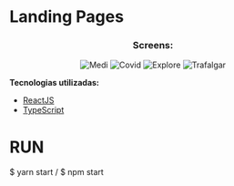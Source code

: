 # Landing Pages
<h3 align="center">Screens:</h3>
<p align="center">
  <img src="https://i.imgur.com/OvE8Ra5.png" alt="Medi">
  <img src="https://i.imgur.com/TM5xDgP.png" alt="Covid">
  <img src="https://i.imgur.com/PUq6ZhC.png" alt="Explore">
  <img src="https://i.imgur.com/tVeP31V.png" alt="Trafalgar">
</p>

**Tecnologias utilizadas:**

- [ReactJS](https://pt-br.reactjs.org)
- [TypeScript](https://www.typescriptlang.org)

# RUN 

$ yarn start / $ npm start
